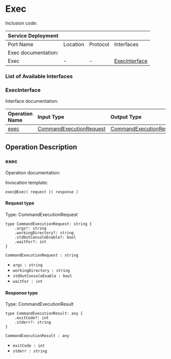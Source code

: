 <!-- markdownlint-disable -->

# Exec

Inclusion code: 

| Service Deployment |  |  |  |
| :--- | :--- | :--- | :--- |
| Port Name | Location | Protocol | Interfaces |
| Exec documentation: |  |  |  |
| Exec | - | - | [ExecInterface](exec.md#ExecInterface) |

### List of Available Interfaces

### ExecInterface <a id="ExecInterface"></a>

Interface documentation:

| Operation Name | Input Type | Output Type | Faults |
| :--- | :--- | :--- | :--- |
| [exec](exec.md#exec) | [CommandExecutionRequest](exec.md#CommandExecutionRequest) | [CommandExecutionResult](exec.md#CommandExecutionResult) |  |

## Operation Description

### exec <a id="exec"></a>

Operation documentation:

Invocation template:

```jolie
exec@Exec( request )( response )
```

#### Request type <a id="CommandExecutionRequest"></a>

Type: CommandExecutionRequest

```jolie
type CommandExecutionRequest: string {
    .args*: string
    .workingDirectory?: string
    .stdOutConsoleEnable?: bool
    .waitFor?: int
}
```

`CommandExecutionRequest : string`

* `args : string`
* `workingDirectory : string`
* `stdOutConsoleEnable : bool`
* `waitFor : int`

#### Response type <a id="CommandExecutionResult"></a>

Type: CommandExecutionResult

```jolie
type CommandExecutionResult: any {
    .exitCode?: int
    .stderr?: string
}
```

`CommandExecutionResult : any`

* `exitCode : int`
* `stderr : string`

